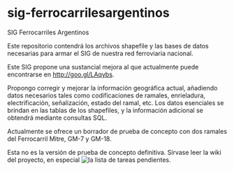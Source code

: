 # sig-ferrocarrilesargentinos
SIG Ferrocarriles Argentinos

Este repositorio contendrá los archivos shapefile y las bases de datos 
necesarias para armar el SIG de nuestra red ferroviaria nacional.

Este SIG propone una sustancial mejora al que actualmente puede encontrarse en
http://goo.gl/LAqybs.

Propongo corregir y mejorar la información geográfica actual, añadiendo datos
necesarios tales como codificaciones de ramales, enrieladura, electrificación,
señalización, estado del ramal, etc. Los datos esenciales se brindan en las
tablas de los shapefiles, y la información adicional se obtendrá mediante
consultas SQL.

Actualmente se ofrece un borrador de prueba de concepto con dos ramales del
Ferrocarril Mitre, GM-7 y GM-18.

Esta no es la versión de prueba de concepto definitiva. Sírvase leer la wiki
del proyecto, en especial ![la lista de tareas pendientes](https://github.com/arielsbecker/sig-ferrocarrilesargentinos/wiki/Lista-de-tareas-pendientes).
